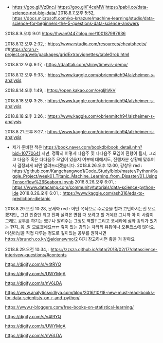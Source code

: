 * https://goo.gl/VzBncJ
https://goo.gl/F4ceMW
https://pabii.co/data-science-not-big-data/
2018.8.7.오후 5:52,
https://docs.microsoft.com/ko-kr/azure/machine-learning/studio/data-science-for-beginners-the-5-questions-data-science-answers

2018.8.9.오후 9:01
https://hwan0447.blog.me/100187987636

2018.8.12.오후 2:32,  : https://www.rstudio.com/resources/cheatsheets/
##https://cran.r-project.org/web/packages/gridExtra/vignettes/tableGrob.html

2018.8.12.오후 9:17,  : https://daattali.com/shiny/timevis-demo/

2018.8.12.오후 9:33,  : https://www.kaggle.com/obrienmitch94/alzheimer-s-analysis

2018.8.14.오후 1:49,  : https://open.kakao.com/o/gIjhVkV

2018.8.18.오후 3:25,  : https://www.kaggle.com/obrienmitch94/alzheimer-s-analysis

2018.8.18.오후 3:26,  : https://www.kaggle.com/obrienmitch94/alzheimer-s-analysis

2018.8.21.오후 8:27,  : https://www.kaggle.com/obrienmitch94/alzheimer-s-analysis
- 제가 준비한 책은 https://book.naver.com/bookdb/book_detail.nhn?bid=10770641 지만, 정확히 어떻게 다음주 및 다다음주 모임이 진행이 될지, 그리고 다음주 혹은 다다음주 모임이 있을지 여부에 대해서도, 진행자분 상황에 맞추어서 결정되게 되면 알려드리겠습니다.
2018.8.26.오후 12:00, 강창우 red : https://github.com/Kangchangwoo1/Code_Study/blob/master/Python/Kaggle_Project/week01_Titanic_Machine_Learning_from_Disaster/01_UsingTensorflow%26Seaborn.ipynb
2018.8.26.오후 6:01,  : https://www.datacamp.com/community/tutorials/data-science-python-ide
2018.8.26.오후 6:01,  : https://www.kaggle.com/ash316/eda-to-prediction-dietanic

2018.8.29.오전 10:28, 문세화 red : 어떤 목적으로 수료증을 할까 고민하시는진 모르겠지만,, 그건 인증만 되고 진짜 실력은 면접 때 보려고 할 거예요.그니까 아 이 사람이 그래도 공부를 하기는 했구나 알려주는 그정도 역할? 그리고 코세라에 심화 강의가 있기는 한지..음..잘 모르겠네요ㅠㅠ 깊이 있는 강의는 차라리 유튭이나 오픈코스에 많아요.머신러닝을 직접 다루는 정도로 깊이있는 공부를 원하시면 https://brunch.co.kr/@aidenswmo/2 여기 참고하시면 좋을 거 같아요

2018.8.29.오전 10:34,  : https://zzsza.github.io/data/2018/02/17/datascience-interivew-questions/#contents


https://digify.com/s/v4tRYQ

https://digify.com/s/UWYMgA

https://digify.com/s/nV6LDA

https://www.analyticsvidhya.com/blog/2016/10/18-new-must-read-books-for-data-scientists-on-r-and-python/

https://www.r-bloggers.com/free-books-on-statistical-learning/

https://digify.com/s/v4tRYQ

https://digify.com/s/UWYMgA

https://digify.com/s/nV6LDA
